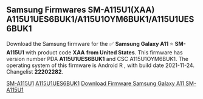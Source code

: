 <h2>Samsung Firmwares SM-A115U1(XAA) A115U1UES6BUK1/A115U1OYM6BUK1/A115U1UES6BUK1</h2>
Download the Samsung firmware for the ✅ <strong>Samsung Galaxy A11 </strong> ⭐ <strong>SM-A115U1</strong> with product code <strong>XAA</strong> <strong> from United States</strong>. This firmware has version number PDA <strong>A115U1UES6BUK1</strong> and CSC A115U1OYM6BUK1. The operating system of this firmware is Android R , with build date 2021-11-24. Changelist <strong>22202282</strong>.


[SM-A115U1](https://samfirm.shop/samsung/model/SM-A115U1)
[A115U1UES6BUK1](https://samfirm.shop/samsung/pda/A115U1UES6BUK1)
[Download Firmware Samsung Galaxy A11 SM-A115U1](https://samfirm.shop/samsung/firmware/477027)
